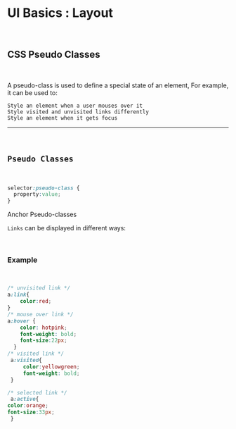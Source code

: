 # UI Basics : Layout
​
## CSS Pseudo Classes           
​
​

A pseudo-class is used to define a special state of an element, 
​For example, it can be used to:

    Style an element when a user mouses over it
    Style visited and unvisited links differently
    Style an element when it gets focus

---
​
## `Pseudo Classes`
​
```css
selector:pseudo-class {
  property:value;
}
```

Anchor Pseudo-classes

`Links` can be displayed in different ways:
​

​
###  Example
​
```css
/* unvisited link */
a:link{
    color:red;
}
/* mouse over link */
a:hover {
    color: hotpink;
    font-weight: bold;
    font-size:22px;
  }
/* visited link */
 a:visited{
     color:yellowgreen;
     font-weight: bold;
 }

/* selected link */
 a:active{
color:orange;
font-size:33px;
 } 
```
​

